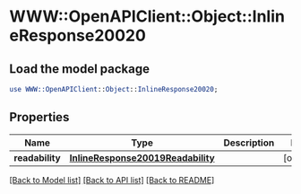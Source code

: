 # WWW::OpenAPIClient::Object::InlineResponse20020

## Load the model package
```perl
use WWW::OpenAPIClient::Object::InlineResponse20020;
```

## Properties
Name | Type | Description | Notes
------------ | ------------- | ------------- | -------------
**readability** | [**InlineResponse20019Readability**](InlineResponse20019Readability.md) |  | [optional] 

[[Back to Model list]](../README.md#documentation-for-models) [[Back to API list]](../README.md#documentation-for-api-endpoints) [[Back to README]](../README.md)


